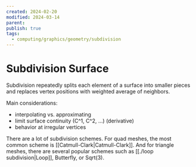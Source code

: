```yaml
---
created: 2024-02-20
modified: 2024-03-14
parent: 
publish: true
tags:
  - computing/graphics/geometry/subdivision
---
```


# Subdivision Surface
Subdivision repeatedly splits each element of a surface into smaller pieces and replaces vertex positions with weighted average of neighbors.

Main considerations:
- interpolating vs. approximating
- limit surface continuity (C^1, C^2, ...) (derivative)
- behavior at irregular vertices

There are a lot of subdivision schemes. For quad meshes, the most common scheme is [[Catmull-Clark|Catmull-Clark]]. And for triangle meshes, there are several popular schemes such as [[./loop subdivision|Loop]], Butterfly, or Sqrt(3).